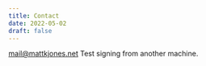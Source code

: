 ```yaml
---
title: Contact
date: 2022-05-02
draft: false
---
```


<a href="mailto:mail@mattkjones.net">mail@mattkjones.net</a>
Test signing from another machine.
